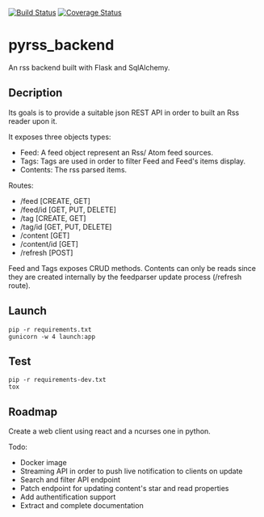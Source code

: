 [![Build Status](https://travis-ci.org/crichon/pyrss_backend.svg?branch=master)](https://travis-ci.org/crichon/pyrss_backend) [![Coverage Status](https://coveralls.io/repos/github/crichon/pyrss_backend/badge.svg?branch=master)](https://coveralls.io/github/crichon/pyrss_backend?branch=master)

# pyrss_backend

An rss backend built with Flask and SqlAlchemy.

## Decription

Its goals is to provide a suitable json REST API in order to built an Rss reader upon it.

It exposes three objects types:
 - Feed: A feed object represent an Rss/ Atom feed sources.
 - Tags: Tags are used in order to filter Feed and Feed's items display.
 - Contents: The rss parsed items.

Routes:
 - /feed [CREATE, GET]
 - /feed/id [GET, PUT, DELETE]
 - /tag [CREATE, GET]
 - /tag/id [GET, PUT, DELETE]
 - /content [GET]
 - /content/id [GET]
 - /refresh [POST]

Feed and Tags exposes CRUD methods.
Contents can only be reads since they are created internally by the
feedparser update process (/refresh route).

## Launch

    pip -r requirements.txt
    gunicorn -w 4 launch:app

## Test

    pip -r requirements-dev.txt
    tox

## Roadmap

Create a web client using react and a ncurses one in python.

Todo:
 - Docker image
 - Streaming API in order to push live notification to clients on update
 - Search and filter API endpoint
 - Patch endpoint for updating content's star and read properties
 - Add authentification support
 - Extract and complete documentation


